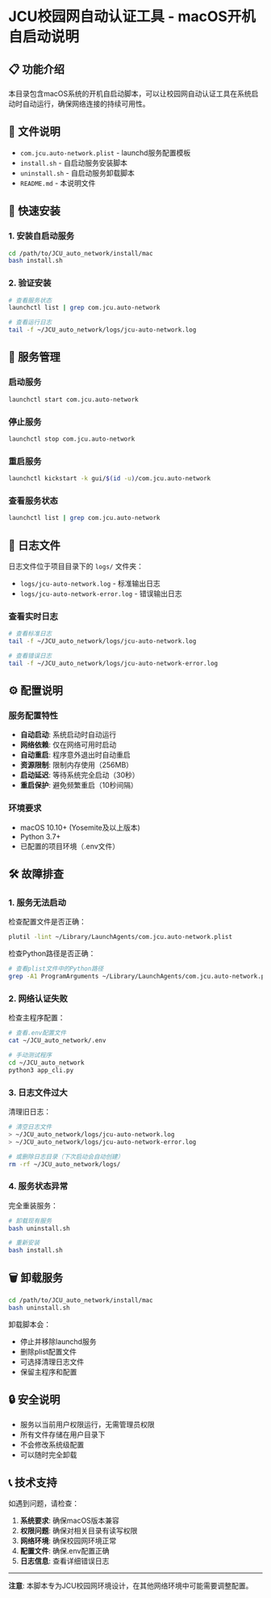 # JCU校园网自动认证工具 - macOS开机自启动说明

## 📋 功能介绍

本目录包含macOS系统的开机自启动脚本，可以让校园网自动认证工具在系统启动时自动运行，确保网络连接的持续可用性。

## 📁 文件说明

- `com.jcu.auto-network.plist` - launchd服务配置模板
- `install.sh` - 自启动服务安装脚本
- `uninstall.sh` - 自启动服务卸载脚本
- `README.md` - 本说明文件

## 🚀 快速安装

### 1. 安装自启动服务

```bash
cd /path/to/JCU_auto_network/install/mac
bash install.sh
```

### 2. 验证安装

```bash
# 查看服务状态
launchctl list | grep com.jcu.auto-network

# 查看运行日志
tail -f ~/JCU_auto_network/logs/jcu-auto-network.log
```

## 🔧 服务管理

### 启动服务
```bash
launchctl start com.jcu.auto-network
```

### 停止服务
```bash
launchctl stop com.jcu.auto-network
```

### 重启服务
```bash
launchctl kickstart -k gui/$(id -u)/com.jcu.auto-network
```

### 查看服务状态
```bash
launchctl list | grep com.jcu.auto-network
```

## 📝 日志文件

日志文件位于项目目录下的 `logs/` 文件夹：

- `logs/jcu-auto-network.log` - 标准输出日志
- `logs/jcu-auto-network-error.log` - 错误输出日志

### 查看实时日志
```bash
# 查看标准日志
tail -f ~/JCU_auto_network/logs/jcu-auto-network.log

# 查看错误日志
tail -f ~/JCU_auto_network/logs/jcu-auto-network-error.log
```

## ⚙️ 配置说明

### 服务配置特性

- **自动启动**: 系统启动时自动运行
- **网络依赖**: 仅在网络可用时启动
- **自动重启**: 程序意外退出时自动重启
- **资源限制**: 限制内存使用（256MB）
- **启动延迟**: 等待系统完全启动（30秒）
- **重启保护**: 避免频繁重启（10秒间隔）

### 环境要求

- macOS 10.10+ (Yosemite及以上版本)
- Python 3.7+
- 已配置的项目环境（.env文件）

## 🛠️ 故障排查

### 1. 服务无法启动

检查配置文件是否正确：
```bash
plutil -lint ~/Library/LaunchAgents/com.jcu.auto-network.plist
```

检查Python路径是否正确：
```bash
# 查看plist文件中的Python路径
grep -A1 ProgramArguments ~/Library/LaunchAgents/com.jcu.auto-network.plist
```

### 2. 网络认证失败

检查主程序配置：
```bash
# 查看.env配置文件
cat ~/JCU_auto_network/.env

# 手动测试程序
cd ~/JCU_auto_network
python3 app_cli.py
```

### 3. 日志文件过大

清理旧日志：
```bash
# 清空日志文件
> ~/JCU_auto_network/logs/jcu-auto-network.log
> ~/JCU_auto_network/logs/jcu-auto-network-error.log

# 或删除日志目录（下次启动会自动创建）
rm -rf ~/JCU_auto_network/logs/
```

### 4. 服务状态异常

完全重装服务：
```bash
# 卸载现有服务
bash uninstall.sh

# 重新安装
bash install.sh
```

## 🗑️ 卸载服务

```bash
cd /path/to/JCU_auto_network/install/mac
bash uninstall.sh
```

卸载脚本会：
- 停止并移除launchd服务
- 删除plist配置文件
- 可选择清理日志文件
- 保留主程序和配置

## 🔒 安全说明

- 服务以当前用户权限运行，无需管理员权限
- 所有文件存储在用户目录下
- 不会修改系统级配置
- 可以随时完全卸载

## 📞 技术支持

如遇到问题，请检查：

1. **系统要求**: 确保macOS版本兼容
2. **权限问题**: 确保对相关目录有读写权限
3. **网络环境**: 确保校园网环境正常
4. **配置文件**: 确保.env配置正确
5. **日志信息**: 查看详细错误日志

---

**注意**: 本脚本专为JCU校园网环境设计，在其他网络环境中可能需要调整配置。
